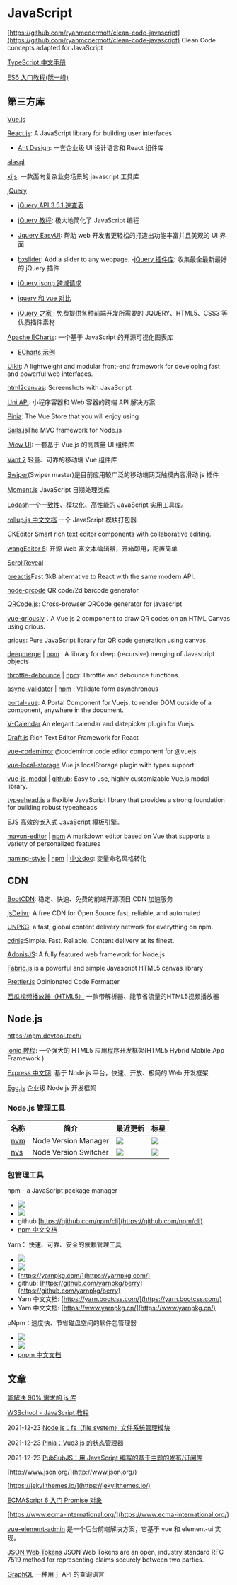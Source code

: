 # JavaScript

[https://github.com/ryanmcdermott/clean-code-javascript](https://github.com/ryanmcdermott/clean-code-javascript) Clean Code concepts adapted for JavaScript

[TypeScript 中文手册](https://typescript.bootcss.com/)

[ES6 入门教程(阮一峰)](https://es6.ruanyifeng.com/)

## 第三方库

[Vue.js](/doc/vue.md)

[React.js](https://reactjs.org/): A JavaScript library for building user interfaces

- [Ant Design](https://ant.design/index-cn): 一套企业级 UI 设计语言和 React 组件库

[alasql](http://alasql.org/)

[xijs](http://h5.dooring.cn/xijs/): 一款面向复杂业务场景的 javascript 工具库

[jQuery](https://jquery.com/)

- [jQuery API 3.5.1 速查表](https://jquery.cuishifeng.cn/)

- [jQuery 教程](https://www.w3school.com.cn/jquery/index.asp): 极大地简化了 JavaScript 编程

- [Jquery EasyUI](https://www.jeasyui.net/): 帮助 web 开发者更轻松的打造出功能丰富并且美观的 UI 界面

- [bxslider](https://bxslider.com/): Add a slider to any webpage. -[jQuery 插件库](https://www.jq22.com/): 收集最全最新最好的 jQuery 插件

- [jQuery jsonp 跨域请求](https://www.cnblogs.com/chiangchou/p/jsonp.html)

- [jquery 和 vue 对比](https://www.cnblogs.com/MR-YY/p/6898464.html)

- [jQuery 之家 ](http://www.htmleaf.com/): 免费提供各种前端开发所需要的 JQUERY、HTML5、CSS3 等优质插件素材

[Apache ECharts](https://echarts.apache.org/zh/index.html): 一个基于 JavaScript 的开源可视化图表库

- [ECharts 示例](https://echarts.apache.org/examples/zh/index.html)

[UIkit](https://getuikit.com/): A lightweight and modular front-end framework for developing fast and powerful web interfaces.

[html2canvas](http://html2canvas.hertzen.com/): Screenshots with JavaScript

[Uni API](https://universal-api.js.org/): 小程序容器和 Web 容器的跨端 API 解决方案

[Pinia](https://pinia.vuejs.org/): The Vue Store that you will enjoy using


[Sails.js](https://sailsjs.com/)The MVC framework for Node.js

[iView UI](https://iviewui.com/docs/guide/install): 一套基于 Vue.js 的高质量 UI 组件库

[Vant 2](https://vant-contrib.gitee.io/vant/v2/#/zh-CN/) 轻量、可靠的移动端 Vue 组件库

[Swiper](https://www.swiper.com.cn/)(Swiper master)是目前应用较广泛的移动端网页触摸内容滑动 js 插件

[Moment.js](http://momentjs.cn/) JavaScript 日期处理类库

[Lodash](https://www.lodashjs.com/)一个一致性、模块化、高性能的 JavaScript 实用工具库。

[rollup.js 中文文档](https://www.rollupjs.com/) 一个 JavaScript 模块打包器

[CKEditor](https://ckeditor.com/docs/index.html) Smart rich text editor components with collaborative editing.

[wangEditor 5](https://www.wangeditor.com/): 开源 Web 富文本编辑器，开箱即用，配置简单

[ScrollReveal](https://scrollrevealjs.org/)

[preactjs](https://preactjs.com/)Fast 3kB alternative to React with the same modern API.

[node-qrcode](https://github.com/soldair/node-qrcode) QR code/2d barcode generator.

[QRCode.js](https://github.com/davidshimjs/qrcodejs): Cross-browser QRCode generator for javascript

[vue-qriously](https://github.com/theomessin/vue-qriously)：A Vue.js 2 component to draw QR codes on an HTML Canvas using qrious.

[qrious](https://github.com/neocotic/qrious): Pure JavaScript library for QR code generation using canvas

[deepmerge](https://github.com/TehShrike/deepmerge) | [npm](https://www.npmjs.com/package/deepmerge) : A library for deep (recursive) merging of Javascript objects

[throttle-debounce](https://github.com/niksy/throttle-debounce) | [npm](https://www.npmjs.com/package/throttle-debounce): Throttle and debounce functions.

[async-validator](https://github.com/yiminghe/async-validator) | [npm](https://www.npmjs.com/package/async-validator) : Validate form asynchronous

[portal-vue](https://github.com/linusborg/portal-vue): A Portal Component for Vuejs, to render DOM outside of a component, anywhere in the document.

[V-Calendar](https://vcalendar.io/) An elegant calendar and datepicker plugin for Vuejs.

[Draft.js](https://draftjs.org/) Rich Text Editor Framework for React

[vue-codemirror](https://github.com/surmon-china/vue-codemirror) @codemirror code editor component for @vuejs

[vue-local-storage](https://github.com/pinguinjkeke/vue-local-storage) Vue.js localStorage plugin with types support

[vue-js-modal](http://vue-js-modal.yev.io/) | [github](https://github.com/euvl/vue-js-modal): Easy to use, highly customizable Vue.js modal library.

[typeahead.js](https://typeahead.js.org/) a flexible JavaScript library that provides a strong foundation for building robust typeaheads

[EJS](https://ejs.bootcss.com/) 高效的嵌入式 JavaScript 模板引擎。

[mavon-editor](https://github.com/hinesboy/mavonEditor) | [npm](https://www.npmjs.com/package/mavon-editor) A markdown editor based on Vue that supports a variety of personalized features

[naming-style](https://github.com/parksben/naming-style) | [npm](https://www.npmjs.com/package/naming-style) | [中文doc](https://github.com/parksben/naming-style/blob/HEAD/DOC_ZH.md): 变量命名风格转化

## CDN

[BootCDN](https://www.bootcdn.cn/): 稳定、快速、免费的前端开源项目 CDN 加速服务

[jsDelivr](https://www.jsdelivr.com/): A free CDN for Open Source
fast, reliable, and automated

[UNPKG](https://unpkg.com/): a fast, global content delivery network for everything on npm.

[cdnjs](https://cdnjs.com/):Simple. Fast. Reliable.
Content delivery at its finest.

[AdonisJS](https://adonisjs.com/): A fully featured web framework for Node.js

[Fabric.js](http://fabricjs.com/) is a powerful and simple
Javascript HTML5 canvas library

[Prettier.js](https://prettier.io/) Opinionated Code Formatter

[西瓜视频播放器（HTML5）](https://v2.h5player.bytedance.com/) 一款带解析器、能节省流量的HTML5视频播放器

## Node.js

https://npm.devtool.tech/

[ionic 教程](https://www.runoob.com/ionic/ionic-tutorial.html): 一个强大的 HTML5 应用程序开发框架(HTML5 Hybrid Mobile App Framework )

[Express 中文网](https://www.expressjs.com.cn/): 基于 Node.js 平台，快速、开放、极简的 Web 开发框架

[Egg.js](https://www.eggjs.org/zh-CN) 企业级 Node.js 开发框架

### Node.js 管理工具

|名称 | 简介  | 最近更新  | 标星
|- | - | - | - | 
| [nvm](https://github.com/nvm-sh/nvm)  | Node Version Manager  | ![](https://img.shields.io/github/last-commit/nvm-sh/nvm?style=flat-square) |![](https://img.shields.io/github/stars/nvm-sh/nvm.svg?style=social)
|  [nvs](https://github.com/jasongin/nvs) |  Node Version Switcher | ![](https://img.shields.io/github/last-commit/jasongin/nvs?style=flat-square) |![](https://img.shields.io/github/stars/jasongin/nvs.svg?style=social)



### 包管理工具

npm - a JavaScript package manager
- ![](https://img.shields.io/github/last-commit/npm/cli?style=flat-square)
- ![](https://img.shields.io/github/stars/npm/cli.svg?style=social)
- github [https://github.com/npm/cli](https://github.com/npm/cli)
- [npm 中文文档](https://www.npmjs.cn/)

Yarn： 快速、可靠、安全的依赖管理工具
- ![](https://img.shields.io/github/last-commit/yarnpkg/berry?style=flat-square)
- ![](https://img.shields.io/github/stars/yarnpkg/berry.svg?style=social)
- [https://yarnpkg.com/](https://yarnpkg.com/)
- github: [https://github.com/yarnpkg/berry](https://github.com/yarnpkg/berry)
- Yarn 中文文档: [https://yarn.bootcss.com/](https://yarn.bootcss.com/)
- Yarn 中文文档: [https://www.yarnpkg.cn/](https://www.yarnpkg.cn/)

pNpm：速度快、节省磁盘空间的软件包管理器
- ![](https://img.shields.io/github/last-commit/pnpm/pnpm?style=flat-square)
- ![](https://img.shields.io/github/stars/pnpm/pnpm.svg?style=social)
- [pnpm 中文文档](https://www.pnpm.cn/)


## 文章

[能解决 90% 需求的 js 库](https://juejin.cn/post/7024011415144890405)


[W3School - JavaScript 教程](https://www.w3school.com.cn/js/index.asp)

2021-12-23 [Node.js：fs（file system）文件系统管理模块](https://pengshiyu.blog.csdn.net/article/details/122111586)

2021-12-23 [Pinia：Vue3.js 的状态管理器](https://pengshiyu.blog.csdn.net/article/details/122101558)

2021-12-23 [PubSubJS：用 JavaScript 编写的基于主题的发布/订阅库](https://pengshiyu.blog.csdn.net/article/details/122100104)

[http://www.json.org/](http://www.json.org/)

[https://jekyllthemes.io/](https://jekyllthemes.io/)

[ECMAScript 6 入门 Promise 对象](https://es6.ruanyifeng.com/#docs/promise)

[https://www.ecma-international.org/](https://www.ecma-international.org/)

[vue-element-admin](https://panjiachen.gitee.io/vue-element-admin-site/zh/guide/) 是一个后台前端解决方案，它基于 vue 和 element-ui 实现。

[JSON Web Tokens](https://www.jsonwebtoken.io/) JSON Web Tokens are an open, industry standard RFC 7519 method for representing claims securely between two parties.

[GraphQL](https://graphql.cn/) 一种用于 API 的查询语言